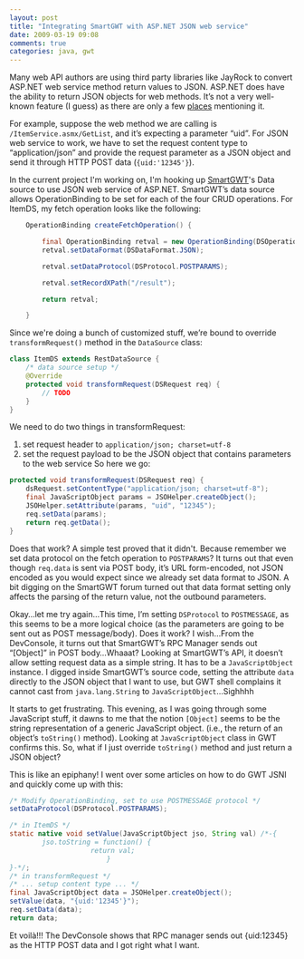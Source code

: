 ```yaml
---
layout: post
title: "Integrating SmartGWT with ASP.NET JSON web service"
date: 2009-03-19 09:08
comments: true
categories: java, gwt
---
```


Many web API authors are using third party libraries like JayRock to convert ASP.NET web service method return values to JSON.  ASP.NET does have the ability to return JSON objects for web methods.  It’s not a very well-known feature (I guess) as there are only a few [places](http://encosia.com/2008/03/27/using-jquery-to-consume-aspnet-json-web-services/) mentioning it. 

For example, suppose the web method we are calling is `/ItemService.asmx/GetList`, and it’s expecting a parameter “uid”. For JSON web service to work, we have to set the request content type to “application/json” and provide the request parameter as a JSON object and send it through HTTP POST data (`{uid:'12345'}`).

In the current project I'm working on, I'm hooking up [SmartGWT](http://code.google.com/p/smartgwt/)'s Data source to use JSON web service of ASP.NET. SmartGWT’s data source allows OperationBinding to be set for each of the four CRUD operations. For ItemDS, my fetch operation looks like the following:

```java
    OperationBinding createFetchOperation() {

        final OperationBinding retval = new OperationBinding(DSOperationType.FETCH, Urls.ISSUE_FETCH);
        retval.setDataFormat(DSDataFormat.JSON);

        retval.setDataProtocol(DSProtocol.POSTPARAMS);

        retval.setRecordXPath("/result");

        return retval;

    }
```

Since we're doing a bunch of customized stuff, we’re bound to override `transformRequest()` method in the `DataSource` class:

```java
class ItemDS extends RestDataSource {
    /* data source setup */
    @Override
    protected void transformRequest(DSRequest req) {
        // TODO
    }
}
```

We need to do two things in transformRequest:
1. set request header to `application/json; charset=utf-8`
2. set the request payload to be the JSON object that contains parameters to the web service
So here we go:

```java
protected void transformRequest(DSRequest req) {
    dsRequest.setContentType("application/json; charset=utf-8");
    final JavaScriptObject params = JSOHelper.createObject();
    JSOHelper.setAttribute(params, "uid", "12345");
    req.setData(params);
    return req.getData();
}
```

Does that work? A simple test proved that it didn't. Because remember we set data protocol on the fetch operation to `POSTPARAMS`? It turns out that even though `req.data` is sent via POST body, it’s URL form-encoded, not JSON encoded as you would expect since we already set data format to JSON. A bit digging on the SmartGWT forum turned out that data format setting only affects the parsing of the return value, not the outbound parameters.

Okay…let me try again…This time, I’m setting `DSProtocol` to `POSTMESSAGE`, as this seems to be a more logical choice (as the parameters are going to be sent out as POST message/body). Does it work? I wish…From the DevConsole, it turns out that SmartGWT’s RPC Manager sends out “[Object]” in POST body…Whaaat? Looking at SmartGWT’s API, it doesn’t allow setting request data as a simple string. It has to be a `JavaScriptObject` instance. I digged inside SmartGWT’s source code, setting the attribute `data` directly to the JSON object that I want to use, but GWT shell complains it cannot cast from `java.lang.String` to `JavaScriptObject`…Sighhhh

It starts to get frustrating. This evening, as I was going through some JavaScript stuff, it dawns to me that the notion `[Object]` seems to be the string representation of a generic JavaScript object. (i.e., the return of an object’s `toString()` method). Looking at `JavaScriptObject` class in GWT confirms this. So, what if I just override `toString()` method and just return a JSON object?

This is like an epiphany! I went over some articles on how to do GWT JSNI and quickly come up with this:

```java
/* Modify OperationBinding, set to use POSTMESSAGE protocol */
setDataProtocol(DSProtocol.POSTPARAMS);

/* in ItemDS */
static native void setValue(JavaScriptObject jso, String val) /*-{
        jso.toString = function() {
                    return val;
                        }
}-*/;
/* in transformRequest */
/* ... setup content type ... */
final JavaScriptObject data = JSOHelper.createObject();
setValue(data, "{uid:'12345'}");
req.setData(data);
return data;
```

Et voilà!!! The DevConsole shows that RPC manager sends out {uid:12345} as the HTTP POST data and I got right what I want.

